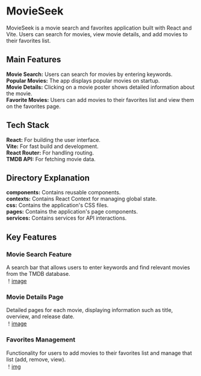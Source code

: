 # MovieSeek
MovieSeek is a movie search and favorites application built with React and Vite. Users can search for movies, view movie details, and add movies to their favorites list.
## Main Features
**Movie Search:**  Users can search for movies by entering keywords.  
**Popular Movies:** The app displays popular movies on startup.  
**Movie Details:** Clicking on a movie poster shows detailed information about the movie.  
**Favorite Movies:** Users can add movies to their favorites list and view them on the favorites page.  

## Tech Stack
**React:** For building the user interface.  
**Vite:** For fast build and development.  
**React Router:** For handling routing.  
**TMDB API:** For fetching movie data.  

## Directory Explanation
**components:** Contains reusable components.  
**contexts:** Contains React Context for managing global state.  
**css:** Contains the application's CSS files.  
**pages:** Contains the application's page components.  
**services:** Contains services for API interactions.  

## Key Features
### Movie Search Feature 
A search bar that allows users to enter keywords and find relevant movies from the TMDB database.  
！[image](https://github.com/LuHUANG01/MovieSeek/blob/main/frontend/img/home.png)

### Movie Details Page 
Detailed pages for each movie, displaying information such as title, overview, and release date.  
！[image](https://github.com/LuHUANG01/MovieSeek/blob/main/frontend/img/info.png)

### Favorites Management 
Functionality for users to add movies to their favorites list and manage that list (add, remove, view).  
！[img](https://raw.githubusercontent.com/LuHUANG01/MovieSeek/refs/heads/main/frontend/img/favourite.png?token=GHSAT0AAAAAAC72UKEFM7LPRJAQRKIKW5WGZ6I6KOQ)
